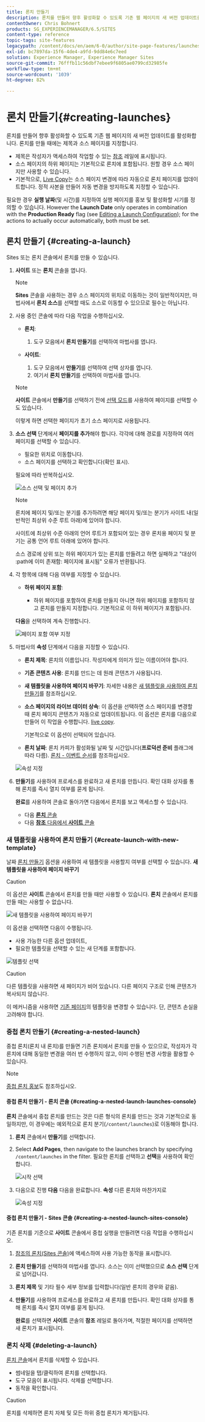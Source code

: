 ```yaml
---
title: 론치 만들기
description: 론치를 만들어 향후 활성화할 수 있도록 기존 웹 페이지의 새 버전 업데이트를 활성화할 수 있습니다.
contentOwner: Chris Bohnert
products: SG_EXPERIENCEMANAGER/6.5/SITES
content-type: reference
topic-tags: site-features
legacypath: /content/docs/en/aem/6-0/author/site-page-features/launches
exl-id: bc7897da-15f6-4de4-a9fd-9dd84e6c7eed
solution: Experience Manager, Experience Manager Sites
source-git-commit: 76fffb11c56dbf7ebee9f6805ae0799cd32985fe
workflow-type: tm+mt
source-wordcount: '1039'
ht-degree: 82%

---
```


# 론치 만들기{#creating-launches}

론치를 만들어 향후 활성화할 수 있도록 기존 웹 페이지의 새 버전 업데이트를 활성화합니다. 론치를 만들 때에는 제목과 소스 페이지를 지정합니다.

* 제목은 작성자가 액세스하여 작업할 수 있는 [참조](/help/sites-authoring/author-environment-tools.md#references) 레일에 표시됩니다.
* 소스 페이지의 하위 페이지는 기본적으로 론치에 포함됩니다. 원할 경우 소스 페이지만 사용할 수 있습니다.
* 기본적으로, [Live Copy](/help/sites-administering/msm.md)는 소스 페이지 변경에 따라 자동으로 론치 페이지를 업데이트합니다. 정적 사본을 만들어 자동 변경을 방지하도록 지정할 수 있습니다.

필요한 경우 **실행 날짜**(및 시간)를 지정하여 실행 페이지를 홍보 및 활성화할 시기를 정의할 수 있습니다. However the **Launch Date** only operates in combination with the **Production Ready** flag (see [Editing a Launch Configuration](/help/sites-authoring/launches-editing.md#editing-a-launch-configuration)); for the actions to actually occur automatically, both must be set.

## 론치 만들기 {#creating-a-launch}

Sites 또는 론치 콘솔에서 론치를 만들 수 있습니다.

1. **사이트** 또는 **론치** 콘솔을 엽니다.

   >[!NOTE]
   >
   >**Sites** 콘솔을 사용하는 경우 소스 페이지의 위치로 이동하는 것이 일반적이지만, 마법사에서 **론치 소스**&#x200B;를 선택할 때도 소스로 이동할 수 있으므로 필수는 아닙니다.

1. 사용 중인 콘솔에 따라 다음 작업을 수행하십시오.

   * **론치**:

      1. 도구 모음에서 **론치 만들기**&#x200B;를 선택하여 마법사를 엽니다.

   * **사이트**:

      1. 도구 모음에서 **만들기**&#x200B;를 선택하여 선택 상자를 엽니다.
      1. 여기서 **론치 만들기**&#x200B;를 선택하여 마법사를 엽니다.

   >[!NOTE]
   >
   >**사이트** 콘솔에서 **만들기**&#x200B;를 선택하기 전에 [선택 모드](/help/sites-authoring/basic-handling.md#viewing-and-selecting-resources)를 사용하여 페이지를 선택할 수도 있습니다.
   >
   >이렇게 하면 선택한 페이지가 초기 소스 페이지로 사용됩니다.

1. **소스 선택** 단계에서 **페이지를 추가**&#x200B;해야 합니다. 각각에 대해 경로를 지정하여 여러 페이지를 선택할 수 있습니다.

   * 필요한 위치로 이동합니다.
   * 소스 페이지를 선택하고 확인합니다(확인 표시).

   필요에 따라 반복하십시오.

   ![소스 선택 및 페이지 추가](assets/chlimage_1-225.png)

   >[!NOTE]
   >
   >론치에 페이지 및/또는 분기를 추가하려면 해당 페이지 및/또는 분기가 사이트 내(일반적인 최상위 수준 루트 아래)에 있어야 합니다.
   >
   >사이트에 최상위 수준 아래의 언어 루트가 포함되어 있는 경우 론치용 페이지 및 분기는 공통 언어 루트 아래에 있어야 합니다.
   >
   >소스 경로에 상위 또는 하위 페이지가 있는 론치를 만들려고 하면 실패하고 &quot;대상이 :path에 이미 존재함: 페이지에 표시됨&quot; 오류가 반환됩니다.

1. 각 항목에 대해 다음 여부를 지정할 수 있습니다.

   * **하위 페이지 포함**:

      * 하위 페이지를 포함하여 론치를 만들지 아니면 하위 페이지를 포함하지 않고 론치를 만들지 지정합니다. 기본적으로 이 하위 페이지가 포함됩니다.

   **다음**&#x200B;을 선택하여 계속 진행합니다.

   ![페이지 포함 여부 지정](assets/chlimage_1-226.png)

1. 마법사의 **속성** 단계에서 다음을 지정할 수 있습니다.

   * **론치 제목**: 론치의 이름입니다. 작성자에게 의미가 있는 이름이어야 합니다.
   * **기존 콘텐츠 사용**: 론치를 만드는 데 원래 콘텐츠가 사용됩니다.
   * **새 템플릿을 사용하여 페이지 바꾸기**: 자세한 내용은 [새 템플릿을 사용하여 론치 만들기](#create-launch-with-new-template)를 참조하십시오.
   * **소스 페이지의 라이브 데이터 상속**: 이 옵션을 선택하면 소스 페이지를 변경할 때 론치 페이지 콘텐츠가 자동으로 업데이트됩니다. 이 옵션은 론치를 다음으로 만들어 이 작업을 수행합니다. [live copy](/help/sites-administering/msm.md).

     기본적으로 이 옵션이 선택되어 있습니다.

   * **론치 날짜**: 론치 카피가 활성화될 날짜 및 시간입니다(**프로덕션 준비** 플래그에 따라 다름). [론치 - 이벤트 순서](/help/sites-authoring/launches.md#launches-the-order-of-events)를 참조하십시오.

   ![속성 지정](assets/chlimage_1-227.png)

1. **만들기**&#x200B;를 사용하여 프로세스를 완료하고 새 론치를 만듭니다. 확인 대화 상자를 통해 론치를 즉시 열지 여부를 묻게 됩니다.

   **완료**&#x200B;를 사용하여 콘솔로 돌아가면 다음에서 론치를 보고 액세스할 수 있습니다.

   * 다음 [**론치** 콘솔](/help/sites-authoring/launches.md#the-launches-console)
   * 다음 [**참조** 다음에서 **사이트** 콘솔](/help/sites-authoring/launches.md#launches-in-references-sites-console)

### 새 템플릿을 사용하여 론치 만들기 {#create-launch-with-new-template}

날짜 [론치 만들기](/help/sites-authoring/launches-creating.md#create-launch-with-new-template) 옵션을 사용하여 새 템플릿을 사용할지 여부를 선택할 수 있습니다. **새 템플릿을 사용하여 페이지 바꾸기**

>[!CAUTION]
>
>이 옵션은 **사이트** 콘솔에서 론치를 만들 때만 사용할 수 있습니다. **론치** 콘솔에서 론치를 만들 때는 사용할 수 없습니다.

![새 템플릿을 사용하여 페이지 바꾸기](assets/chlimage_1-228.png)

이 옵션을 선택하면 다음이 수행됩니다.

* 사용 가능한 다른 옵션 업데이트,
* 필요한 템플릿을 선택할 수 있는 새 단계를 포함합니다.

![템플릿 선택](assets/chlimage_1-229.png)

>[!CAUTION]
>
>다른 템플릿을 사용하면 새 페이지가 비어 있습니다. 다른 페이지 구조로 인해 콘텐츠가 복사되지 않습니다.
>
>이 메커니즘을 사용하면 [기존 페이지](/help/sites-authoring/managing-pages.md#creating-a-new-page)의 템플릿을 변경할 수 있습니다. 단, 콘텐츠 손실을 고려해야 합니다.

### 중첩 론치 만들기 {#creating-a-nested-launch}

중첩 론치(론치 내 론치)를 만들면 기존 론치에서 론치를 만들 수 있으므로, 작성자가 각 론치에 대해 동일한 변경을 여러 번 수행하지 않고, 이미 수행된 변경 사항을 활용할 수 있습니다.

>[!NOTE]
>
>[중첩 론치 홍보](/help/sites-authoring/launches-promoting.md#promoting-a-nested-launch)도 참조하십시오.

#### 중첩 론치 만들기 - 론치 콘솔 {#creating-a-nested-launch-launches-console}

**론치** 콘솔에서 중첩 론치를 만드는 것은 다른 형식의 론치를 만드는 것과 기본적으로 동일하지만, 이 경우에는 예외적으로 론치 분기(`/content/launches`)로 이동해야 합니다.

1. **론치** 콘솔에서 **만들기**&#x200B;를 선택합니다.
1. Select **Add Pages**, then navigate to the launches branch by specifying `/content/launches` in the filter. 필요한 론치를 선택하고 **선택**&#x200B;을 사용하여 확인합니다.

   ![시작 선택](assets/chlimage_1-230.png)

1. 다음으로 진행 **다음** 다음을 완료합니다. **속성** 다른 론치와 마찬가지로

   ![속성 지정](assets/chlimage_1-231.png)

#### 중첩 론치 만들기 - Sites 콘솔 {#creating-a-nested-launch-sites-console}

기존 론치를 기준으로 **사이트** 콘솔에서 중첩 실행을 만들려면 다음 작업을 수행하십시오.

1. [참조의 론치(Sites 콘솔)](/help/sites-authoring/launches.md#launches-in-references-sites-console)에 액세스하여 사용 가능한 동작을 표시합니다.
1. **론치 만들기**&#x200B;를 선택하여 마법사를 엽니다. 소스는 이미 선택했으므로 **소스 선택** 단계로 넘어갑니다.

1. **론치 제목** 및 기타 필수 세부 정보를 입력합니다(일반 론치의 경우와 같음).

1. **만들기**&#x200B;를 사용하여 프로세스를 완료하고 새 론치를 만듭니다. 확인 대화 상자를 통해 론치를 즉시 열지 여부를 묻게 됩니다.

   **완료**&#x200B;를 선택하면 **사이트** 콘솔의 **참조** 레일로 돌아가며, 적절한 페이지를 선택하면 새 론치가 표시됩니다.

### 론치 삭제 {#deleting-a-launch}

[론치 콘솔](/help/sites-authoring/launches.md#the-launches-console)에서 론치를 삭제할 수 있습니다.

* 썸네일을 탭/클릭하여 론치를 선택합니다.
* 도구 모음이 표시됩니다. 삭제를 선택합니다.
* 동작을 확인합니다.

>[!CAUTION]
>
>론치를 삭제하면 론치 자체 및 모든 하위 중첩 론치가 제거됩니다.
